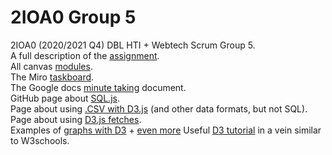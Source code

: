 # 2IOA0 Group 5
2IOA0 (2020/2021 Q4) DBL HTI + Webtech Scrum Group 5.\
A full description of the [assignment](https://canvas.tue.nl/courses/14808/pages/course-assignment).\
All canvas [modules](https://canvas.tue.nl/courses/14808/modules).\
The Miro [taskboard](https://miro.com/app/board/o9J_lJ4Bv-o=/).\
The Google docs [minute taking](https://docs.google.com/document/d/19VZTrbw_GhoA1CzZ53FAYedEe9v6PaZ_2JOgWYS1MUY/edit#) document.\
GitHub page about [SQL.js](https://github.com/sql-js/sql.js).\
Page about using [.CSV with D3.js](https://www.tutorialsteacher.com/d3js/loading-data-from-file-in-d3js) (and other data formats, but not SQL).\
Page about using [D3.js fetches](http://using-d3js.com/03_01_d3_fetch.html).\
Examples of [graphs with D3](https://observablehq.com/@d3/gallery) + [even more](https://www.d3-graph-gallery.com/)
Useful [D3 tutorial](https://www.tutorialsteacher.com/d3js) in a vein similar to W3schools.
